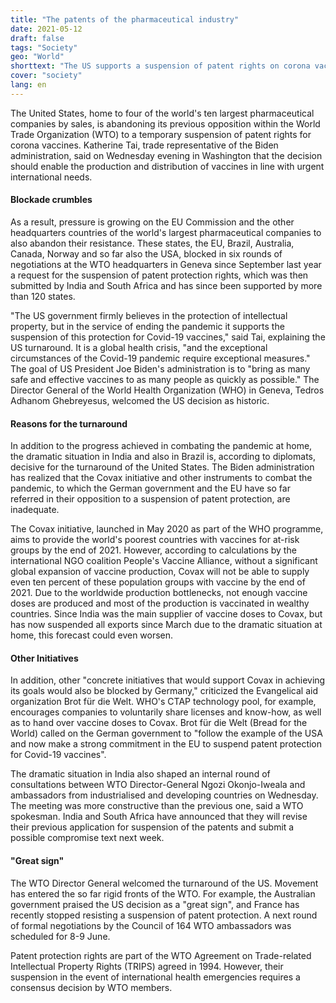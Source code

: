 ```yaml
---
title: "The patents of the pharmaceutical industry"
date: 2021-05-12
draft: false
tags: "Society"
geo: "World"
shorttext: "The US supports a suspension of patent rights on corona vaccines. This increases the pressure on corporations and the EU."
cover: "society"
lang: en
---
```


The United States, home to four of the world's ten largest pharmaceutical companies by sales, is abandoning its previous opposition within the World Trade Organization (WTO) to a temporary suspension of patent rights for corona vaccines. Katherine Tai, trade representative of the Biden administration, said on Wednesday evening in Washington that the decision should enable the production and distribution of vaccines in line with urgent international needs.

#### Blockade crumbles

As a result, pressure is growing on the EU Commission and the other headquarters countries of the world's largest pharmaceutical companies to also abandon their resistance. These states, the EU, Brazil, Australia, Canada, Norway and so far also the USA, blocked in six rounds of negotiations at the WTO headquarters in Geneva since September last year a request for the suspension of patent protection rights, which was then submitted by India and South Africa and has since been supported by more than 120 states.

"The US government firmly believes in the protection of intellectual property, but in the service of ending the pandemic it supports the suspension of this protection for Covid-19 vaccines," said Tai, explaining the US turnaround. It is a global health crisis, "and the exceptional circumstances of the Covid-19 pandemic require exceptional measures." The goal of US President Joe Biden's administration is to "bring as many safe and effective vaccines to as many people as quickly as possible." The Director General of the World Health Organization (WHO) in Geneva, Tedros Adhanom Ghebreyesus, welcomed the US decision as historic.

#### Reasons for the turnaround

In addition to the progress achieved in combating the pandemic at home, the dramatic situation in India and also in Brazil is, according to diplomats, decisive for the turnaround of the United States. The Biden administration has realized that the Covax initiative and other instruments to combat the pandemic, to which the German government and the EU have so far referred in their opposition to a suspension of patent protection, are inadequate.

The Covax initiative, launched in May 2020 as part of the WHO programme, aims to provide the world's poorest countries with vaccines for at-risk groups by the end of 2021. However, according to calculations by the international NGO coalition People's Vaccine Alliance, without a significant global expansion of vaccine production, Covax will not be able to supply even ten percent of these population groups with vaccine by the end of 2021. Due to the worldwide production bottlenecks, not enough vaccine doses are produced and most of the production is vaccinated in wealthy countries. Since India was the main supplier of vaccine doses to Covax, but has now suspended all exports since March due to the dramatic situation at home, this forecast could even worsen.

#### Other Initiatives

In addition, other "concrete initiatives that would support Covax in achieving its goals would also be blocked by Germany," criticized the Evangelical aid organization Brot für die Welt. WHO's CTAP technology pool, for example, encourages companies to voluntarily share licenses and know-how, as well as to hand over vaccine doses to Covax. Brot für die Welt (Bread for the World) called on the German government to "follow the example of the USA and now make a strong commitment in the EU to suspend patent protection for Covid-19 vaccines".

The dramatic situation in India also shaped an internal round of consultations between WTO Director-General Ngozi Okonjo-Iweala and ambassadors from industrialised and developing countries on Wednesday. The meeting was more constructive than the previous one, said a WTO spokesman. India and South Africa have announced that they will revise their previous application for suspension of the patents and submit a possible compromise text next week.

#### "Great sign"

The WTO Director General welcomed the turnaround of the US. Movement has entered the so far rigid fronts of the WTO. For example, the Australian government praised the US decision as a "great sign", and France has recently stopped resisting a suspension of patent protection. A next round of formal negotiations by the Council of 164 WTO ambassadors was scheduled for 8-9 June.

Patent protection rights are part of the WTO Agreement on Trade-related Intellectual Property Rights (TRIPS) agreed in 1994. However, their suspension in the event of international health emergencies requires a consensus decision by WTO members.
